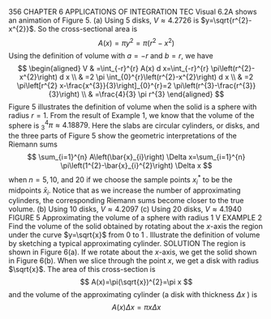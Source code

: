 356
CHAPTER 6 APPLICATIONS OF INTEGRATION
TEC Visual 6.2A shows an animation of Figure 5.
(a) Using 5 disks, $V \approx 4.2726$
is $y=\sqrt{r^{2}-x^{2}}$. So the cross-sectional area is
$$
A(x)=\pi y^{2}=\pi\left(r^{2}-x^{2}\right)
$$
Using the definition of volume with $a=-r$ and $b=r$, we have
$$
\begin{aligned}
V & =\int_{-r}^{r} A(x) d x=\int_{-r}^{r} \pi\left(r^{2}-x^{2}\right) d x \\
& =2 \pi \int_{0}^{r}\left(r^{2}-x^{2}\right) d x \\
& =2 \pi\left[r^{2} x-\frac{x^{3}}{3}\right]_{0}^{r}=2 \pi\left(r^{3}-\frac{r^{3}}{3}\right) \\
& =\frac{4}{3} \pi r^{3}
\end{aligned}
$$
Figure 5 illustrates the definition of volume when the solid is a sphere with radius $r=1$. From the result of Example 1, we know that the volume of the sphere is ${ }_{3}^{4} \pi \approx 4.18879$. Here the slabs are circular cylinders, or disks, and the three parts of Figure 5 show the geometric interpretations of the Riemann sums
$$
\sum_{i=1}^{n} A\left(\bar{x}_{i}\right) \Delta x=\sum_{i=1}^{n} \pi\left(1^{2}-\bar{x}_{i}^{2}\right) \Delta x
$$
when $n=5,10$, and 20 if we choose the sample points $x_{i}^{*}$ to be the midpoints $\bar{x}_{i}$. Notice that as we increase the number of approximating cylinders, the corresponding Riemann sums become closer to the true volume.
(b) Using 10 disks, $V \approx 4.2097$
(c) Using 20 disks, $V \approx 4.1940$
FIGURE 5 Approximating the volume of a sphere with radius 1
V EXAMPLE 2 Find the volume of the solid obtained by rotating about the $x$-axis the region under the curve $y=\sqrt{x}$ from 0 to 1 . Illustrate the definition of volume by sketching a typical approximating cylinder.
SOLUTION The region is shown in Figure 6(a). If we rotate about the $x$-axis, we get the solid shown in Figure 6(b). When we slice through the point $x$, we get a disk with radius $\sqrt{x}$. The area of this cross-section is
$$
A(x)=\pi(\sqrt{x})^{2}=\pi x
$$
and the volume of the approximating cylinder (a disk with thickness $\Delta x$ ) is
$$
A(x) \Delta x=\pi x \Delta x
$$